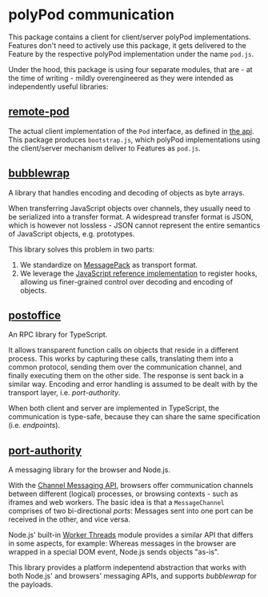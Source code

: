 # polyPod communication

This package contains a client for client/server polyPod
implementations. Features don't need to actively use this package, it gets
delivered to the Feature by the respective polyPod implementation under the name
`pod.js`.

Under the hood, this package is using four separate modules, that are - at the
time of writing - mildly overengineered as they were intended as independently
useful libraries:

## [remote-pod](src/remote-pod)

The actual client implementation of the `Pod` interface, as defined in [the
api](../api). This package produces `bootstrap.js`, which polyPod
implementations using the client/server mechanism deliver to Features as
`pod.js`.

## [bubblewrap](src/bubblewrap)

A library that handles encoding and decoding of objects as byte arrays.

When transferring JavaScript objects over channels, they usually need to be
serialized into a transfer format. A widespread transfer format is JSON, which
is however not lossless - JSON cannot represent the entire semantics of
JavaScript objects, e.g. prototypes.

This library solves this problem in two parts:

1. We standardize on [MessagePack](https://msgpack.org/) as transport format.
2. We leverage the [JavaScript reference
   implementation](https://www.npmjs.com/package/@msgpack/msgpack) to register
   hooks, allowing us finer-grained control over decoding and encoding of
   objects.

## [postoffice](src/postoffice)

An RPC library for TypeScript.

It allows transparent function calls on objects that reside in a different
process. This works by capturing these calls, translating them into a common
protocol, sending them over the communication channel, and finally executing
them on the other side. The response is sent back in a similar way. Encoding and
error handling is assumed to be dealt with by the transport layer,
i.e. _port-authority_.

When both client and server are implemented in TypeScript, the communication is
type-safe, because they can share the same specification (i.e. _endpoints_).

## [port-authority](src/port-authority)

A messaging library for the browser and Node.js.

With the [Channel Messaging
API](https://developer.mozilla.org/en-US/docs/Web/API/Channel_Messaging_API),
browsers offer communication channels between different (logical) processes, or
browsing contexts - such as iframes and web workers. The basic idea is that a
`MessageChannel` comprises of two bi-directional _ports_: Messages sent into one
port can be received in the other, and vice versa.

Node.js' built-in [Worker Threads](https://nodejs.org/api/worker_threads.html)
module provides a similar API that differs in some aspects, for example: Whereas
messages in the browser are wrapped in a special DOM event, Node.js sends
objects "as-is".

This library provides a platform indepentend abstraction that works with both
Node.js' and browsers' messaging APIs, and supports _bubblewrap_ for the
payloads.
